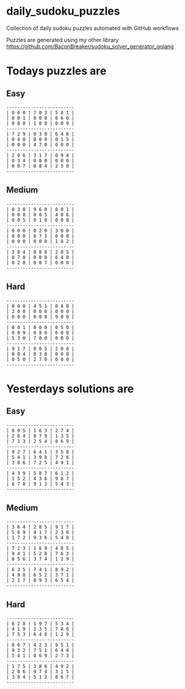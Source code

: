 
# daily_sudoku_puzzles 

Collection of daily sudoku puzzles automated with GitHub workflows 

Puzzles are generated using my other library https://github.com/BaconBreaker/sudoku_solver_generator_golang 
 

# Todays puzzles are 

## Easy 

```
-------------------------
| 0 6 0 | 7 0 3 | 5 8 1 | 
| 0 0 1 | 8 0 0 | 0 6 0 | 
| 0 0 8 | 1 0 0 | 0 0 9 | 
-------------------------
| 7 2 9 | 0 3 0 | 6 4 8 | 
| 0 4 0 | 0 0 0 | 0 1 5 | 
| 0 0 0 | 4 7 0 | 0 0 0 | 
-------------------------
| 2 0 6 | 3 1 7 | 0 9 4 | 
| 0 3 4 | 0 0 0 | 0 0 0 | 
| 0 0 7 | 0 8 4 | 2 5 0 | 
-------------------------
```
## Medium 

```
-------------------------
| 0 3 0 | 9 6 0 | 0 0 1 | 
| 0 0 8 | 0 0 5 | 4 0 6 | 
| 0 0 5 | 0 1 0 | 0 0 0 | 
-------------------------
| 0 0 0 | 0 2 0 | 3 0 0 | 
| 0 0 0 | 8 7 1 | 0 0 0 | 
| 0 9 0 | 0 0 0 | 1 8 2 | 
-------------------------
| 3 8 4 | 0 0 6 | 2 0 5 | 
| 0 7 0 | 0 0 0 | 6 4 0 | 
| 0 2 0 | 0 0 7 | 0 0 0 | 
-------------------------
```
## Hard 

```
-------------------------
| 0 0 0 | 4 5 1 | 0 8 0 | 
| 2 0 0 | 0 0 0 | 0 0 0 | 
| 0 0 0 | 0 0 8 | 9 0 0 | 
-------------------------
| 0 0 1 | 0 0 0 | 0 5 0 | 
| 0 0 9 | 0 8 0 | 6 0 0 | 
| 5 3 0 | 7 0 0 | 0 0 0 | 
-------------------------
| 9 1 7 | 0 0 5 | 2 0 0 | 
| 0 0 4 | 0 3 0 | 0 0 0 | 
| 0 5 0 | 2 7 0 | 0 0 0 | 
-------------------------
```
# Yesterdays solutions are 

## Easy 

```
-------------------------
| 8 9 5 | 1 6 3 | 2 7 4 | 
| 2 6 4 | 8 7 9 | 1 3 5 | 
| 7 1 3 | 2 5 4 | 8 6 9 | 
-------------------------
| 9 2 7 | 6 4 1 | 3 5 8 | 
| 5 4 1 | 3 9 8 | 7 2 6 | 
| 3 8 6 | 7 2 5 | 4 9 1 | 
-------------------------
| 4 3 9 | 5 8 7 | 6 1 2 | 
| 1 5 2 | 4 3 6 | 9 8 7 | 
| 6 7 8 | 9 1 2 | 5 4 3 | 
-------------------------
```
## Medium 

```
-------------------------
| 3 6 4 | 2 8 5 | 9 1 7 | 
| 5 8 9 | 4 1 7 | 2 3 6 | 
| 1 7 2 | 9 3 6 | 5 4 8 | 
-------------------------
| 7 2 3 | 1 6 9 | 4 8 5 | 
| 9 4 1 | 5 2 8 | 7 6 3 | 
| 8 5 6 | 3 7 4 | 1 2 9 | 
-------------------------
| 6 3 5 | 7 4 1 | 8 9 2 | 
| 4 9 8 | 6 5 2 | 3 7 1 | 
| 2 1 7 | 8 9 3 | 6 5 4 | 
-------------------------
```
## Hard 

```
-------------------------
| 6 2 8 | 1 9 7 | 5 3 4 | 
| 4 1 9 | 2 3 5 | 7 8 6 | 
| 7 5 3 | 6 4 8 | 1 2 9 | 
-------------------------
| 8 6 7 | 4 2 3 | 9 5 1 | 
| 9 3 2 | 7 5 1 | 6 4 8 | 
| 5 4 1 | 8 6 9 | 2 7 3 | 
-------------------------
| 1 7 5 | 3 8 6 | 4 9 2 | 
| 2 8 6 | 9 7 4 | 3 1 5 | 
| 3 9 4 | 5 1 2 | 8 6 7 | 
-------------------------
```

